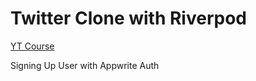 # Twitter Clone with Riverpod

[YT Course](https://www.youtube.com/watch?v=njLEDvoDjtk)

Signing Up User with Appwrite Auth
